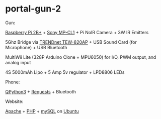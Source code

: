 # portal-gun-2
Gun:

[Raspberry Pi 2B+](https://www.raspberrypi.org/) + [Sony MP-CL1](http://www.projectorcentral.com/Sony-MP-CL1.htm) + Pi NoIR Camera + 3W IR Emitters

5Ghz Bridge via [TRENDnet TEW-820AP](https://www.trendnet.com/products/wifi/AC-access-points/AC433/TEW-820AP) + USB Sound Card (for Microphone) + USB Bluetooth

MultiWii Lite (328P Arduino Clone + MPU6050) for I/O, PWM output, and analog input

4S 5000mAh Lipo + 5 Amp 5v regulator + LPD8806 LEDs

Phone:

[QPython3](http://qpython.com/) + [Requests](http://docs.python-requests.org/en/latest/) + Bluetooth

Website:

[Apache](http://httpd.apache.org/) + [PHP](http://php.net/) + [mySQL](https://www.mysql.com/) on [Ubuntu](http://www.ubuntu.com/)
